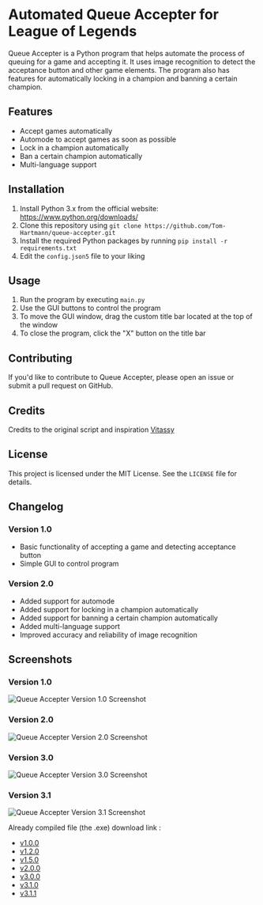 # Automated Queue Accepter for League of Legends

Queue Accepter is a Python program that helps automate the process of queuing for a game and accepting it. It uses image recognition to detect the acceptance button and other game elements. The program also has features for automatically locking in a champion and banning a certain champion.

## Features

- Accept games automatically
- Automode to accept games as soon as possible
- Lock in a champion automatically
- Ban a certain champion automatically
- Multi-language support

## Installation

1. Install Python 3.x from the official website: https://www.python.org/downloads/
2. Clone this repository using `git clone https://github.com/Tom-Hartmann/queue-accepter.git`
3. Install the required Python packages by running `pip install -r requirements.txt`
4. Edit the `config.json5` file to your liking

## Usage

1. Run the program by executing `main.py`
2. Use the GUI buttons to control the program
3. To move the GUI window, drag the custom title bar located at the top of the window
4. To close the program, click the "X" button on the title bar

## Contributing

If you'd like to contribute to Queue Accepter, please open an issue or submit a pull request on GitHub.

## Credits

Credits to the original script and inspiration [Vitassy](https://github.com/Vitassy/LoL_Auto_Accept)

## License

This project is licensed under the MIT License. See the `LICENSE` file for details.

## Changelog

### Version 1.0

- Basic functionality of accepting a game and detecting acceptance button
- Simple GUI to control program

### Version 2.0

- Added support for automode
- Added support for locking in a champion automatically
- Added support for banning a certain champion automatically
- Added multi-language support
- Improved accuracy and reliability of image recognition

## Screenshots

### Version 1.0

![Queue Accepter Version 1.0 Screenshot](https://user-images.githubusercontent.com/35658558/213885042-942d8d4c-211f-4a84-9f7a-476392063271.png)

### Version 2.0

![Queue Accepter Version 2.0 Screenshot](https://i.imgur.com/985tpzq.png)

### Version 3.0

![Queue Accepter Version 3.0 Screenshot](https://i.imgur.com/4LBCwWN.png)

### Version 3.1

![Queue Accepter Version 3.1 Screenshot](https://i.imgur.com/LjcaZ1g.png)

Already compiled file (the .exe) download link :

- [v1.0.0](https://github.com/Tom-Hartmann/Queue-accepter/releases/tag/v1.0.0)
- [v1.2.0](https://github.com/Tom-Hartmann/Queue-accepter/releases/tag/v1.2.0)
- [v1.5.0](https://github.com/Tom-Hartmann/Queue-accepter/releases/tag/v1.5.0)
- [v2.0.0](https://github.com/Tom-Hartmann/Queue-accepter/releases/tag/v2.0.0)
- [v3.0.0](https://github.com/Tom-Hartmann/Queue-accepter/releases/tag/v3.0.0)
- [v3.1.0](https://github.com/Tom-Hartmann/Queue-accepter/releases/tag/v3.1.0)
- [v3.1.1](https://github.com/Tom-Hartmann/Queue-accepter/releases/tag/v3.1.0)